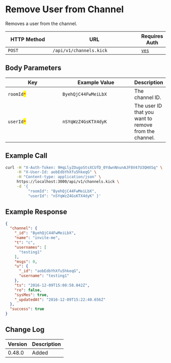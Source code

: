 # Remove User from Channel

Removes a user from the channel.

<table><thead><tr><th width="163">HTTP Method</th><th width="316">URL</th><th>Requires Auth</th></tr></thead><tbody><tr><td><code>POST</code></td><td><code>/api/v1/channels.kick</code></td><td><a href="../../authentication-endpoints/"><code>yes</code></a></td></tr></tbody></table>

## Body Parameters

<table><thead><tr><th width="192.33333333333331">Key</th><th width="236">Example Value</th><th>Description</th></tr></thead><tbody><tr><td><code>roomId</code><mark style="color:red;"><code>*</code></mark></td><td><code>ByehQjC44FwMeiLbX</code></td><td>The channel ID.</td></tr><tr><td><code>userId</code><mark style="color:red;"><code>*</code></mark></td><td><code>nSYqWzZ4GsKTX4dyK</code></td><td>The user ID that you want to remove from the channel.</td></tr></tbody></table>

## Example Call

```bash
curl -H "X-Auth-Token: 9HqLlyZOugoStsXCUfD_0YdwnNnunAJF8V47U3QHXSq" \
     -H "X-User-Id: aobEdbYhXfu5hkeqG" \
     -H "Content-type: application/json" \
     https://localhost:3000/api/v1/channels.kick \
     -d '{ 
          "roomId": "ByehQjC44FwMeiLbX", 
          "userId": "nSYqWzZ4GsKTX4dyK" }'
```

## Example Response

```json
{
  "channel": {
    "_id": "ByehQjC44FwMeiLbX",
    "name": "invite-me",
    "t": "c",
    "usernames": [
      "testing1"
    ],
    "msgs": 0,
    "u": {
      "_id": "aobEdbYhXfu5hkeqG",
      "username": "testing1"
    },
    "ts": "2016-12-09T15:08:58.042Z",
    "ro": false,
    "sysMes": true,
    "_updatedAt": "2016-12-09T15:22:40.656Z"
  },
  "success": true
}
```

## Change Log

| Version | Description |
| ------- | ----------- |
| 0.48.0  | Added       |
